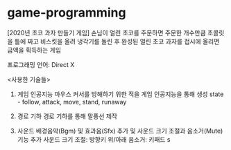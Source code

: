 # game-programming
[2020년 초코 과자 만들기 게임]
손님이 얼린 초코를 주문하면 주문한 개수만큼 초콜릿을 틀에 짜고 비스킷을 올려 냉각기를 돌린 후 완성된 얼린 초코 과자를 접시에 올리면 금액을 획득하는 게임

프로그래밍 언어: Direct X

<사용한 기술들>
1. 게임 인공지능
마우스 커서를 방해하기 위한 적을 게임 인공지능을 통해 생성
state - follow, attack, move, stand, runaway

3. 경로 기하
경로 기하를 통해 말풍선 제작

4. 사운드
배경음악(Bgm) 및 효과음(Sfx) 추가 및 사운드 크기 조절과 음소거(Mute) 기능 추가
사운드 크기 조절: 방향키 위/아래
음소거: 키패드 s


